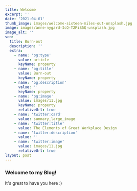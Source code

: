 ```yaml
---
title: Welcome
excerpt: ''
date: '2021-04-01'
thumb_image: images/welcome-sixteen-miles-out-unsplash.jpg
image: images/anne-nygard-IcQ-T2PiS5Q-unsplash.jpg
image_alt: ''
seo:
  title: Burn-out
  description: ''
  extra:
    - name: 'og:type'
      value: article
      keyName: property
    - name: 'og:title'
      value: Burn-out
      keyName: property
    - name: 'og:description'
      value: ''
      keyName: property
    - name: 'og:image'
      value: images/11.jpg
      keyName: property
      relativeUrl: true
    - name: 'twitter:card'
      value: summary_large_image
    - name: 'twitter:title'
      value: The Elements of Great Workplace Design
    - name: 'twitter:description'
      value: ''
    - name: 'twitter:image'
      value: images/11.jpg
      relativeUrl: true
layout: post
---
```

### Welcome to my Blog!

It's great to have you here :)
